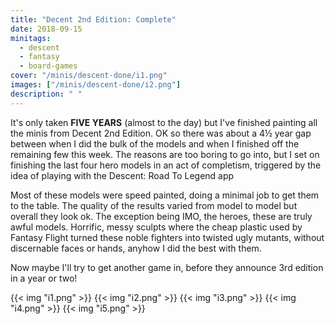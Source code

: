 ```yaml
---
title: "Decent 2nd Edition: Complete"
date: 2018-09-15
minitags:
  - descent
  - fantasy
  - board-games
cover: "/minis/descent-done/i1.png"
images: ["/minis/descent-done/i2.png"]
description: " "
---
```


It's only taken **FIVE YEARS** (almost to the day) but I've finished painting all the minis from Decent 2nd Edition. OK so there was about a 4&half; year gap between when I did the bulk of the models and when I finished off the remaining few this week. The reasons are too boring to go into, but I set on finishing the last four hero models in an act of completism, triggered by the idea of playing with the Descent: Road To Legend app

Most of these models were speed painted, doing a minimal job to get them to the table. The quality of the results varied from model to model but overall they look ok. The exception being IMO, the heroes, these are truly awful models. Horrific, messy sculpts where the cheap plastic used by Fantasy Flight turned these noble fighters into twisted ugly mutants, without discernable faces or hands, anyhow I did the best with them.

Now maybe I'll try to get another game in, before they announce 3rd edition in a year or two!

{{< img "i1.png" >}}
{{< img "i2.png" >}}
{{< img "i3.png" >}}
{{< img "i4.png" >}}
{{< img "i5.png" >}}
